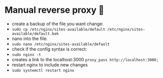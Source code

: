 # Manual reverse proxy 🔀
- create a backup of the file you want change:
- `sudo cp /etc/nginx/sites-available/default /etc/nginx/sites-available/default.bak`
 -  nano into the file:
- `sudo nano /etc/nginx/sites-available/default`
- check if the config syntax is correct:
- `sudo nginx -t`
- creates a link to the localhost:3000
     `proxy_pass http://localhost:3000;`
- restart nginx to include new changes 
- `sudo systemctl restart nginx`